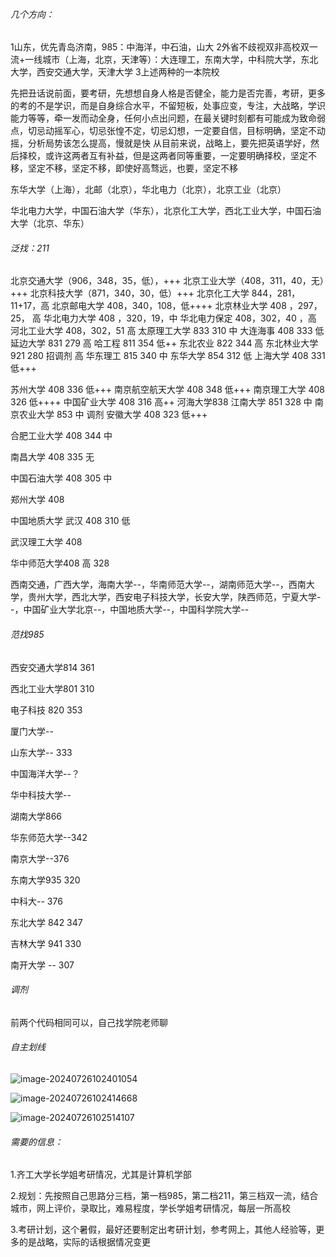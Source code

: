 ###### 几个方向：

1山东，优先青岛济南，985：中海洋，中石油，山大
2外省不歧视双非高校双一流+一线城市（上海，北京，天津等）：大连理工，东南大学，中科院大学，东北大学，西安交通大学，天津大学
3上述两种的一本院校

先把丑话说前面，要考研，先想想自身人格是否健全，能力是否完善，考研，更多的考的不是学识，而是自身综合水平，不留短板，处事应变，专注，大战略，学识能力等等，牵一发而动全身，任何小点出问题，在最关键时刻都有可能成为致命弱点，切忌动摇军心，切忌张惶不定，切忌幻想，一定要自信，目标明确，坚定不动摇，分析局势该怎么提高，慢就是快
从目前来说，战略上，要先把英语学好，然后择校，或许这两者互有补益，但是这两者同等重要，一定要明确择校，坚定不移，坚定不移，坚定不移，即使好高骛远，也要，坚定不移

东华大学（上海），北邮（北京），华北电力（北京），北京工业（北京）


华北电力大学，中国石油大学（华东），北京化工大学，西北工业大学，中国石油大学（北京、华东）

###### 泛找：211

北京交通大学（906，348，35，低），+++
北京工业大学（408，311，40，无）+++
北京科技大学（871，340，30，低）+++
北京化工大学  844，281，11+17，高
北京邮电大学  408，340，108，低++++
北京林业大学  408 ，297，25， 高
华北电力大学 408 ，320，19，中
华北电力保定  408，302，40 ，高
河北工业大学 408，302，51 高
太原理工大学 833 310 中
大连海事      408 333 低
延边大学     831 279 高
哈工程     811 354  低++
东北农业  822  344   高
东北林业大学    921    280 招调剂  高
华东理工    815   340 中
东华大学   854    312 低
上海大学    408  331  低+++

苏州大学    408 336 低+++
南京航空航天大学  408 348 低+++
南京理工大学   408 326 低++++
中国矿业大学  408 316 高++
河海大学838
江南大学  851  328 中
南京农业大学  853 中  调剂
安徽大学  408 323  低+++

合肥工业大学   408 344 中

南昌大学  408 335 无

中国石油大学   408 305  中

郑州大学  408

中国地质大学 武汉  408  310 低

武汉理工大学  408

华中师范大学408  高  328

西南交通，广西大学，海南大学--，华南师范大学--，湖南师范大学--，西南大学，贵州大学，西北大学，西安电子科技大学，长安大学，陕西师范，宁夏大学--，中国矿业大学北京--，中国地质大学--，中国科学院大学--

###### 范找985

西安交通大学814 361

西北工业大学801 310

电子科技  820 353

厦门大学--

山东大学--   333

中国海洋大学--？

华中科技大学--

湖南大学866

华东师范大学--342

南京大学--376

东南大学935  320 

中科大-- 376

东北大学  842  347

吉林大学 941 330

南开大学  --  307







###### 调剂

前两个代码相同可以，自己找学院老师聊

###### 自主划线

![image-20240726102401054](C:\Users\29753\AppData\Roaming\Typora\typora-user-images\image-20240726102401054.png)

![image-20240726102414668](C:\Users\29753\AppData\Roaming\Typora\typora-user-images\image-20240726102414668.png)

![image-20240726102514107](C:\Users\29753\AppData\Roaming\Typora\typora-user-images\image-20240726102514107.png)



###### 需要的信息：

1.齐工大学长学姐考研情况，尤其是计算机学部

2.规划：先按照自己思路分三档，第一档985，第二档211，第三档双一流，结合城市，网上评价，录取比，难易程度，学长学姐考研情况，每层一所高校

3.考研计划，这个暑假，最好还要制定出考研计划，参考网上，其他人经验等，更多的是战略，实际的话根据情况变更